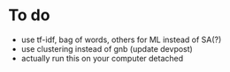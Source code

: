 # To do
<ul>
    <li>use tf-idf, bag of words, others for ML instead of SA(?)</li>
    <li>use clustering instead of gnb (update devpost)</li>
    <li>actually run this on your computer detached</li>
</ul>
